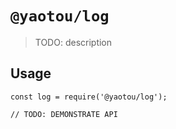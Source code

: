 # `@yaotou/log`

> TODO: description

## Usage

```
const log = require('@yaotou/log');

// TODO: DEMONSTRATE API
```
